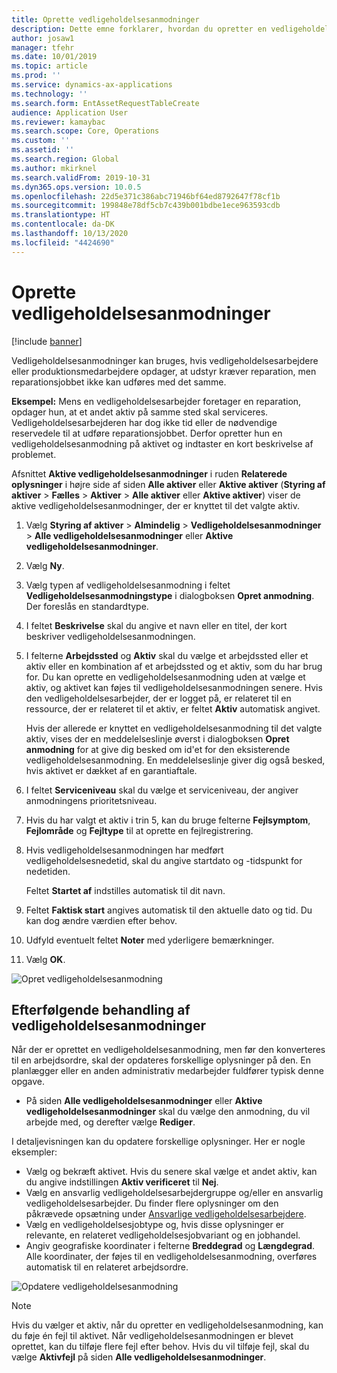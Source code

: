 ```yaml
---
title: Oprette vedligeholdelsesanmodninger
description: Dette emne forklarer, hvordan du opretter en vedligeholdelsesanmodning i Styring af aktiver.
author: josaw1
manager: tfehr
ms.date: 10/01/2019
ms.topic: article
ms.prod: ''
ms.service: dynamics-ax-applications
ms.technology: ''
ms.search.form: EntAssetRequestTableCreate
audience: Application User
ms.reviewer: kamaybac
ms.search.scope: Core, Operations
ms.custom: ''
ms.assetid: ''
ms.search.region: Global
ms.author: mkirknel
ms.search.validFrom: 2019-10-31
ms.dyn365.ops.version: 10.0.5
ms.openlocfilehash: 22d5e371c386abc71946bf64ed8792647f78cf1b
ms.sourcegitcommit: 199848e78df5cb7c439b001bdbe1ece963593cdb
ms.translationtype: HT
ms.contentlocale: da-DK
ms.lasthandoff: 10/13/2020
ms.locfileid: "4424690"
---
```

# <a name="create-maintenance-requests"></a>Oprette vedligeholdelsesanmodninger

[!include [banner](../../includes/banner.md)]

 

Vedligeholdelsesanmodninger kan bruges, hvis vedligeholdelsesarbejdere eller produktionsmedarbejdere opdager, at udstyr kræver reparation, men reparationsjobbet ikke kan udføres med det samme.

**Eksempel:** Mens en vedligeholdelsesarbejder foretager en reparation, opdager hun, at et andet aktiv på samme sted skal serviceres. Vedligeholdelsesarbejderen har dog ikke tid eller de nødvendige reservedele til at udføre reparationsjobbet. Derfor opretter hun en vedligeholdelsesanmodning på aktivet og indtaster en kort beskrivelse af problemet.

Afsnittet **Aktive vedligeholdelsesanmodninger** i ruden **Relaterede oplysninger** i højre side af siden **Alle aktiver** eller **Aktive aktiver** (**Styring af aktiver** \> **Fælles** \> **Aktiver** \> **Alle aktiver** eller **Aktive aktiver**) viser de aktive vedligeholdelsesanmodninger, der er knyttet til det valgte aktiv.

1. Vælg **Styring af aktiver** \> **Almindelig** \> **Vedligeholdelsesanmodninger** \> **Alle vedligeholdelsesanmodninger** eller **Aktive vedligeholdelsesanmodninger**.
2. Vælg **Ny**.
3. Vælg typen af vedligeholdelsesanmodning i feltet **Vedligeholdelsesanmodningstype** i dialogboksen **Opret anmodning**. Der foreslås en standardtype.
4. I feltet **Beskrivelse** skal du angive et navn eller en titel, der kort beskriver vedligeholdelsesanmodningen.
5. I felterne **Arbejdssted** og **Aktiv** skal du vælge et arbejdssted eller et aktiv eller en kombination af et arbejdssted og et aktiv, som du har brug for. Du kan oprette en vedligeholdelsesanmodning uden at vælge et aktiv, og aktivet kan føjes til vedligeholdelsesanmodningen senere. Hvis den vedligeholdelsesarbejder, der er logget på, er relateret til en ressource, der er relateret til et aktiv, er feltet **Aktiv** automatisk angivet.

    Hvis der allerede er knyttet en vedligeholdelsesanmodning til det valgte aktiv, vises der en meddelelseslinje øverst i dialogboksen **Opret anmodning** for at give dig besked om id'et for den eksisterende vedligeholdelsesanmodning. En meddelelseslinje giver dig også besked, hvis aktivet er dækket af en garantiaftale.

6. I feltet **Serviceniveau** skal du vælge et serviceniveau, der angiver anmodningens prioritetsniveau.
7. Hvis du har valgt et aktiv i trin 5, kan du bruge felterne **Fejlsymptom**, **Fejlområde** og **Fejltype** til at oprette en fejlregistrering.
8. Hvis vedligeholdelsesanmodningen har medført vedligeholdelsesnedetid, skal du angive startdato og -tidspunkt for nedetiden.

    Feltet **Startet af** indstilles automatisk til dit navn.

10. Feltet **Faktisk start** angives automatisk til den aktuelle dato og tid. Du kan dog ændre værdien efter behov.
11. Udfyld eventuelt feltet **Noter** med yderligere bemærkninger.
12. Vælg **OK**.

![Opret vedligeholdelsesanmodning](media/03-manage-maintenance-requests.png)

## <a name="subsequent-processing-of-maintenance-requests"></a>Efterfølgende behandling af vedligeholdelsesanmodninger

Når der er oprettet en vedligeholdelsesanmodning, men før den konverteres til en arbejdsordre, skal der opdateres forskellige oplysninger på den. En planlægger eller en anden administrativ medarbejder fuldfører typisk denne opgave.

- På siden **Alle vedligeholdelsesanmodninger** eller **Aktive vedligeholdelsesanmodninger** skal du vælge den anmodning, du vil arbejde med, og derefter vælge **Rediger**.

I detaljevisningen kan du opdatere forskellige oplysninger. Her er nogle eksempler:

- Vælg og bekræft aktivet. Hvis du senere skal vælge et andet aktiv, kan du angive indstillingen **Aktiv verificeret** til **Nej**.
- Vælg en ansvarlig vedligeholdelsesarbejdergruppe og/eller en ansvarlig vedligeholdelsesarbejder. Du finder flere oplysninger om den påkrævede opsætning under [Ansvarlige vedligeholdelsesarbejdere](../setup-for-maintenance-requests/responsible-workers.md).
- Vælg en vedligeholdelsesjobtype og, hvis disse oplysninger er relevante, en relateret vedligeholdelsesjobvariant og en jobhandel.
- Angiv geografiske koordinater i felterne **Breddegrad** og **Længdegrad**. Alle koordinater, der føjes til en vedligeholdelsesanmodning, overføres automatisk til en relateret arbejdsordre. 

![Opdatere vedligeholdelsesanmodning](media/04-manage-maintenance-requests.png)

> [!NOTE]
> Hvis du vælger et aktiv, når du opretter en vedligeholdelsesanmodning, kan du føje én fejl til aktivet. Når vedligeholdelsesanmodningen er blevet oprettet, kan du tilføje flere fejl efter behov. Hvis du vil tilføje fejl, skal du vælge **Aktivfejl** på siden **Alle vedligeholdelsesanmodninger**.
